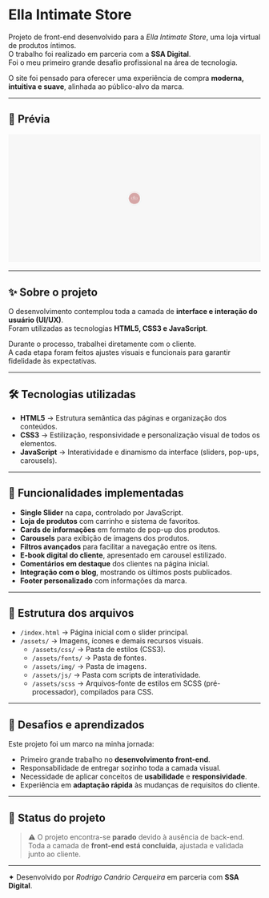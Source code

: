 # Ella Intimate Store

Projeto de front-end desenvolvido para a *Ella Intimate Store*, uma loja virtual de produtos íntimos.  
O trabalho foi realizado em parceria com a **SSA Digital**.  
Foi o meu primeiro grande desafio profissional na área de tecnologia.  

O site foi pensado para oferecer uma experiência de compra **moderna, intuitiva e suave**, alinhada ao público-alvo da marca.   

---

## 🎥 Prévia

![Preview do botão](./preview.gif)

---

## ✨ Sobre o projeto

O desenvolvimento contemplou toda a camada de **interface e interação do usuário (UI/UX)**.  
Foram utilizadas as tecnologias **HTML5, CSS3 e JavaScript**.  

Durante o processo, trabalhei diretamente com o cliente.  
A cada etapa foram feitos ajustes visuais e funcionais para garantir fidelidade às expectativas.  

---

## 🛠 Tecnologias utilizadas

- **HTML5** → Estrutura semântica das páginas e organização dos conteúdos.  
- **CSS3** → Estilização, responsividade e personalização visual de todos os elementos.  
- **JavaScript** → Interatividade e dinamismo da interface (sliders, pop-ups, carousels).  

---

## 📌 Funcionalidades implementadas

- **Single Slider** na capa, controlado por JavaScript.  
- **Loja de produtos** com carrinho e sistema de favoritos.  
- **Cards de informações** em formato de pop-up dos produtos.  
- **Carousels** para exibição de imagens dos produtos.  
- **Filtros avançados** para facilitar a navegação entre os itens.  
- **E-book digital do cliente**, apresentado em carousel estilizado.  
- **Comentários em destaque** dos clientes na página inicial.  
- **Integração com o blog**, mostrando os últimos posts publicados.  
- **Footer personalizado** com informações da marca.  

---

## 📂 Estrutura dos arquivos

- `/index.html` → Página inicial com o slider principal.
- `/assets/` → Imagens, ícones e demais recursos visuais.
  - `/assets/css/` → Pasta de estilos (CSS3).
  - `/assets/fonts/` → Pasta de fontes.
  - `/assets/img/` → Pasta de imagens.    
  - `/assets/js/` → Pasta com scripts de interatividade.  
  - `/assets/scss` → Arquivos-fonte de estilos em SCSS (pré-processador), compilados para CSS.  

---

## 🚀 Desafios e aprendizados

Este projeto foi um marco na minha jornada:  
- Primeiro grande trabalho no **desenvolvimento front-end**.  
- Responsabilidade de entregar sozinho toda a camada visual.  
- Necessidade de aplicar conceitos de **usabilidade** e **responsividade**.  
- Experiência em **adaptação rápida** às mudanças de requisitos do cliente.  

---

## 📌 Status do projeto

> ⚠️ O projeto encontra-se **parado** devido à ausência de back-end.  
> Toda a camada de **front-end está concluída**, ajustada e validada junto ao cliente.  

---

✦ Desenvolvido por *Rodrigo Canário Cerqueira* em parceria com **SSA Digital**.
